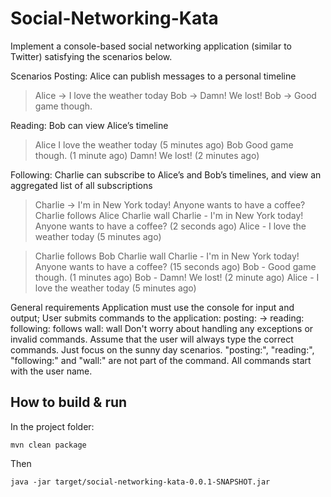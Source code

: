 # Social-Networking-Kata
Implement a console-based social networking application (similar to Twitter) satisfying the scenarios below.

Scenarios
Posting: Alice can publish messages to a personal timeline

> Alice -> I love the weather today
> Bob -> Damn! We lost!
> Bob -> Good game though.

Reading: Bob can view Alice’s timeline

> Alice
> I love the weather today (5 minutes ago)
> Bob
> Good game though. (1 minute ago)
> Damn! We lost! (2 minutes ago)

Following: Charlie can subscribe to Alice’s and Bob’s timelines, and view an aggregated list of all subscriptions

> Charlie -> I'm in New York today! Anyone wants to have a coffee?
> Charlie follows Alice
> Charlie wall
> Charlie - I'm in New York today! Anyone wants to have a coffee? (2 seconds ago)
> Alice - I love the weather today (5 minutes ago)

> Charlie follows Bob
> Charlie wall
> Charlie - I'm in New York today! Anyone wants to have a coffee? (15 seconds ago)
> Bob - Good game though. (1 minutes ago)
> Bob - Damn! We lost! (2 minute ago)
> Alice - I love the weather today (5 minutes ago)

General requirements
Application must use the console for input and output;
User submits commands to the application:
posting: <user name> -> <message>
reading: <user name>
following: <user name> follows <another user>
wall: <user name> wall
Don't worry about handling any exceptions or invalid commands. Assume that the user will always type the correct commands. Just focus on the sunny day scenarios.
"posting:", "reading:", "following:" and "wall:" are not part of the command. All commands start with the user name.
  
## How to build & run
In the project folder:

```
mvn clean package
```

Then

```
java -jar target/social-networking-kata-0.0.1-SNAPSHOT.jar
```
